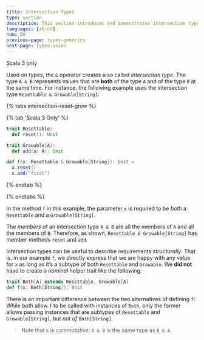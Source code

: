 ```yaml
---
title: Intersection Types
type: section
description: This section introduces and demonstrates intersection types in Scala 3.
languages: [zh-cn]
num: 50
previous-page: types-generics
next-page: types-union
---
```

<span class="tag tag-inline">Scala 3 only</span>

Used on types, the `&` operator creates a so called _intersection type_.
The type `A & B` represents values that are **both** of the type `A` and of the type `B` at the same time.
For instance, the following example uses the intersection type `Resettable & Growable[String]`:

{% tabs intersection-reset-grow %}

{% tab 'Scala 3 Only' %}

```scala
trait Resettable:
  def reset(): Unit

trait Growable[A]:
  def add(a: A): Unit

def f(x: Resettable & Growable[String]): Unit =
  x.reset()
  x.add("first")
```

{% endtab %}

{% endtabs %}

In the method `f` in this example, the parameter `x` is required to be *both* a `Resettable` and a `Growable[String]`.

The _members_ of an intersection type `A & B` are all the members of `A` and all the members of `B`.
Therefore, as shown, `Resettable & Growable[String]` has member methods `reset` and `add`.

Intersection types can be useful to describe requirements _structurally_.
That is, in our example `f`, we directly express that we are happy with any value for `x` as long as it’s a subtype of both `Resettable` and `Growable`.
We **did not** have to create a _nominal_ helper trait like the following:
```scala
trait Both[A] extends Resettable, Growable[A]
def f(x: Both[String]): Unit
```
There is an important difference between the two alternatives of defining `f`: While both allow `f` to be called with instances of `Both`, only the former allows passing instances that are subtypes of `Resettable` and `Growable[String]`, but _not of_ `Both[String]`.

> Note that `&` is _commutative_: `A & B` is the same type as `B & A`.
